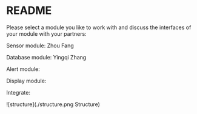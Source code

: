 # README

Please select a module you like to work with and discuss the interfaces of your module with your partners:

Sensor module: Zhou Fang

Database module: Yingqi Zhang

Alert module:

Display module:

Integrate:

![structure](./structure.png Structure)
